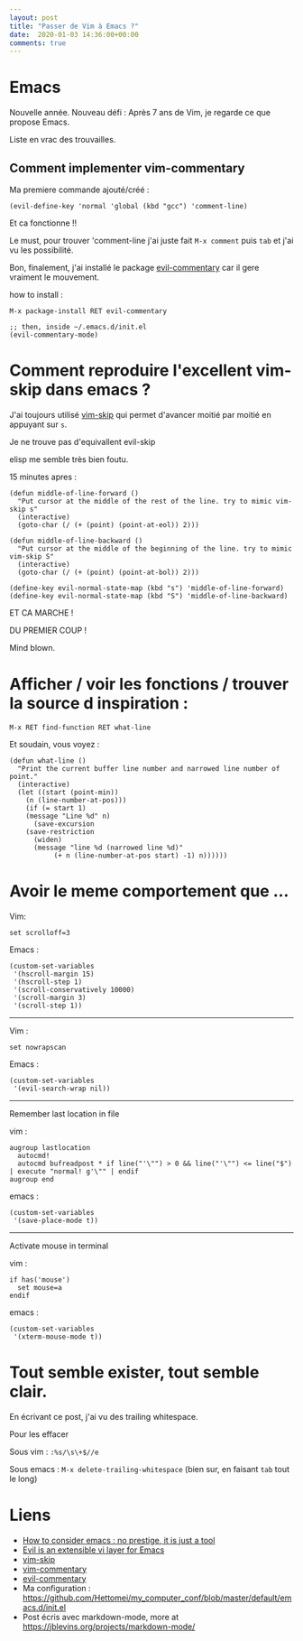 ```yaml
---
layout: post
title: "Passer de Vim à Emacs ?"
date:  2020-01-03 14:36:00+00:00
comments: true
---
```


# Emacs

Nouvelle année. Nouveau défi : Après 7 ans de Vim, je regarde ce que propose Emacs.

Liste en vrac des trouvailles.

## Comment implementer vim-commentary

Ma premiere commande ajouté/créé :

```
(evil-define-key 'normal 'global (kbd "gcc") 'comment-line)
```

Et ca fonctionne !!

Le must, pour trouver 'comment-line j'ai juste fait `M-x comment` puis `tab` et j'ai vu les possibilité.

Bon, finalement, j'ai installé le package [evil-commentary](https://github.com/linktohack/evil-commentary) car il gere vraiment le mouvement.

how to install :
```
M-x package-install RET evil-commentary

;; then, inside ~/.emacs.d/init.el
(evil-commentary-mode)
```

# Comment reproduire l'excellent vim-skip dans emacs ?

J'ai toujours utilisé [vim-skip](https://github.com/jayflo/vim-skip) qui permet d'avancer
moitié par moitié en appuyant sur `s`.

Je ne trouve pas d'equivallent evil-skip

elisp me semble très bien foutu.

15 minutes apres :

```
(defun middle-of-line-forward ()
  "Put cursor at the middle of the rest of the line. try to mimic vim-skip s"
  (interactive)
  (goto-char (/ (+ (point) (point-at-eol)) 2)))

(defun middle-of-line-backward ()
  "Put cursor at the middle of the beginning of the line. try to mimic vim-skip S"
  (interactive)
  (goto-char (/ (+ (point) (point-at-bol)) 2)))

(define-key evil-normal-state-map (kbd "s") 'middle-of-line-forward)
(define-key evil-normal-state-map (kbd "S") 'middle-of-line-backward)
```

ET CA MARCHE !

DU PREMIER COUP !

Mind blown.

# Afficher / voir les fonctions / trouver la source d inspiration :

```
M-x RET find-function RET what-line
```

Et soudain, vous voyez :

```
(defun what-line ()
  "Print the current buffer line number and narrowed line number of point."
  (interactive)
  (let ((start (point-min))
	(n (line-number-at-pos)))
    (if (= start 1)
	(message "Line %d" n)
      (save-excursion
	(save-restriction
	  (widen)
	  (message "line %d (narrowed line %d)"
		   (+ n (line-number-at-pos start) -1) n))))))
```

# Avoir le meme comportement que ...

Vim:
```
set scrolloff=3
```

Emacs :
```
(custom-set-variables
 '(hscroll-margin 15)
 '(hscroll-step 1)
 '(scroll-conservatively 10000)
 '(scroll-margin 3)
 '(scroll-step 1))
```

---

Vim :
```
set nowrapscan
```

Emacs :
```
(custom-set-variables
 '(evil-search-wrap nil))
```

---

Remember last location in file

vim :
```
augroup lastlocation
  autocmd!
  autocmd bufreadpost * if line("'\"") > 0 && line("'\"") <= line("$") | execute "normal! g'\"" | endif
augroup end
```

emacs :
```
(custom-set-variables
 '(save-place-mode t))
```

---

Activate mouse in terminal

vim :
```
if has('mouse')
  set mouse=a
endif
```

emacs :
```
(custom-set-variables
 '(xterm-mouse-mode t))
```

# Tout semble exister, tout semble clair.

En écrivant ce post, j'ai vu des trailing whitespace.

Pour les effacer

Sous vim : `:%s/\s\+$//e`

Sous emacs : `M-x delete-trailing-whitespace` (bien sur, en faisant `tab` tout le long)

# Liens

+ [How to consider emacs : no prestige, it is just a tool](https://www.youtube.com/watch?v=FLjbKuoBlXs)
+ [Evil is an extensible vi layer for Emacs](https://evil.readthedocs.io/en/latest/overview.html#installation-via-package-el)
+ [vim-skip](https://github.com/jayflo/vim-skip)
+ [vim-commentary](https://github.com/tpope/vim-commentary)
+ [evil-commentary](https://github.com/linktohack/evil-commentary)
+ Ma configuration : <https://github.com/Hettomei/my_computer_conf/blob/master/default/emacs.d/init.el>
+ Post écris avec markdown-mode, more at <https://jblevins.org/projects/markdown-mode/>

